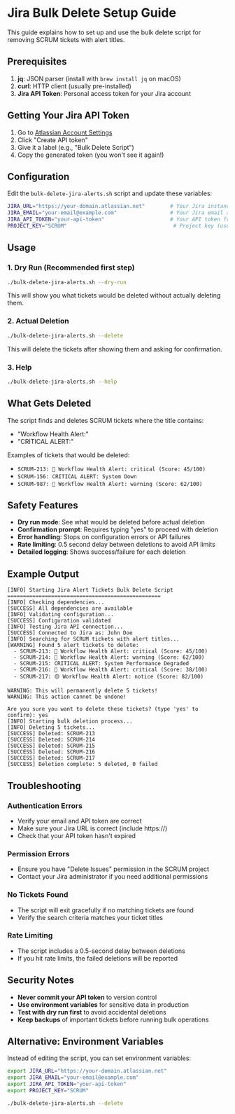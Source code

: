 # Jira Bulk Delete Setup Guide

This guide explains how to set up and use the bulk delete script for removing SCRUM tickets with alert titles.

## Prerequisites

1. **jq**: JSON parser (install with `brew install jq` on macOS)
2. **curl**: HTTP client (usually pre-installed)
3. **Jira API Token**: Personal access token for your Jira account

## Getting Your Jira API Token

1. Go to [Atlassian Account Settings](https://id.atlassian.com/manage-profile/security/api-tokens)
2. Click "Create API token"
3. Give it a label (e.g., "Bulk Delete Script")
4. Copy the generated token (you won't see it again!)

## Configuration

Edit the `bulk-delete-jira-alerts.sh` script and update these variables:

```bash
JIRA_URL="https://your-domain.atlassian.net"        # Your Jira instance URL
JIRA_EMAIL="your-email@example.com"                 # Your Jira email address
JIRA_API_TOKEN="your-api-token"                     # Your API token from above
PROJECT_KEY="SCRUM"                                  # Project key (usually SCRUM)
```

## Usage

### 1. Dry Run (Recommended first step)
```bash
./bulk-delete-jira-alerts.sh --dry-run
```
This will show you what tickets would be deleted without actually deleting them.

### 2. Actual Deletion
```bash
./bulk-delete-jira-alerts.sh --delete
```
This will delete the tickets after showing them and asking for confirmation.

### 3. Help
```bash
./bulk-delete-jira-alerts.sh --help
```

## What Gets Deleted

The script finds and deletes SCRUM tickets where the title contains:
- "Workflow Health Alert:" 
- "CRITICAL ALERT:"

Examples of tickets that would be deleted:
- `SCRUM-213: 🚨 Workflow Health Alert: critical (Score: 45/100)`
- `SCRUM-156: CRITICAL ALERT: System Down`
- `SCRUM-987: 🔴 Workflow Health Alert: warning (Score: 62/100)`

## Safety Features

- **Dry run mode**: See what would be deleted before actual deletion
- **Confirmation prompt**: Requires typing "yes" to proceed with deletion
- **Error handling**: Stops on configuration errors or API failures
- **Rate limiting**: 0.5 second delay between deletions to avoid API limits
- **Detailed logging**: Shows success/failure for each deletion

## Example Output

```
[INFO] Starting Jira Alert Tickets Bulk Delete Script
=================================================
[INFO] Checking dependencies...
[SUCCESS] All dependencies are available
[INFO] Validating configuration...
[SUCCESS] Configuration validated
[INFO] Testing Jira API connection...
[SUCCESS] Connected to Jira as: John Doe
[INFO] Searching for SCRUM tickets with alert titles...
[WARNING] Found 5 alert tickets to delete:
  - SCRUM-213: 🚨 Workflow Health Alert: critical (Score: 45/100)
  - SCRUM-214: 🚨 Workflow Health Alert: warning (Score: 62/100)
  - SCRUM-215: CRITICAL ALERT: System Performance Degraded
  - SCRUM-216: 🔴 Workflow Health Alert: critical (Score: 38/100)
  - SCRUM-217: 🟡 Workflow Health Alert: notice (Score: 82/100)

WARNING: This will permanently delete 5 tickets!
WARNING: This action cannot be undone!

Are you sure you want to delete these tickets? (type 'yes' to confirm): yes
[INFO] Starting bulk deletion process...
[INFO] Deleting 5 tickets...
[SUCCESS] Deleted: SCRUM-213
[SUCCESS] Deleted: SCRUM-214
[SUCCESS] Deleted: SCRUM-215
[SUCCESS] Deleted: SCRUM-216
[SUCCESS] Deleted: SCRUM-217
[SUCCESS] Deletion complete: 5 deleted, 0 failed
```

## Troubleshooting

### Authentication Errors
- Verify your email and API token are correct  
- Make sure your Jira URL is correct (include https://)
- Check that your API token hasn't expired

### Permission Errors
- Ensure you have "Delete Issues" permission in the SCRUM project
- Contact your Jira administrator if you need additional permissions

### No Tickets Found
- The script will exit gracefully if no matching tickets are found
- Verify the search criteria matches your ticket titles

### Rate Limiting
- The script includes a 0.5-second delay between deletions
- If you hit rate limits, the failed deletions will be reported

## Security Notes

- **Never commit your API token** to version control
- **Use environment variables** for sensitive data in production
- **Test with dry run first** to avoid accidental deletions
- **Keep backups** of important tickets before running bulk operations

## Alternative: Environment Variables

Instead of editing the script, you can set environment variables:

```bash
export JIRA_URL="https://your-domain.atlassian.net"
export JIRA_EMAIL="your-email@example.com" 
export JIRA_API_TOKEN="your-api-token"
export PROJECT_KEY="SCRUM"

./bulk-delete-jira-alerts.sh --delete
```
